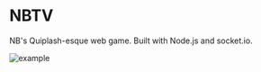 # NBTV
NB's Quiplash-esque web game. Built with Node.js and socket.io.



![example](https://user-images.githubusercontent.com/26515924/42404111-36ea3102-813b-11e8-800a-d181e34cbde7.png)
